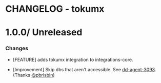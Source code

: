 # CHANGELOG - tokumx

1.0.0/ Unreleased
==================

### Changes

* [FEATURE] adds tokumx integration to integrations-core.

* [Improvement] Skip dbs that aren't accessible. See [dd-agent-3093](https://github.com/datadog/dd-agent/issues/3093). (Thanks [@pbrisbin][])

<!--- The following link definition list is generated by PimpMyChangelog --->
[@pbrisbin]: https://github.com/pbrisbin